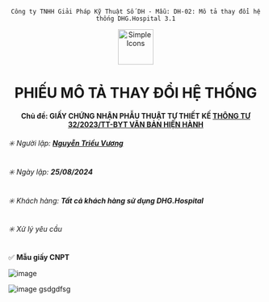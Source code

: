 <div align="center">

`Công ty TNHH Giải Pháp Kỹ Thuật Số DH - Mẫu: DH-02: Mô tả thay đổi hệ thống DHG.Hospital 3.1`

</div>

<div align="center">
  <img src="https://raw.githubusercontent.com/dh-hos/dhg.hospitalprinter/main/Deploy_Tools/Logo.ico" alt="Simple Icons" width=70>
  <h1>PHIẾU MÔ TẢ THAY ĐỔI HỆ THỐNG</h1>  
</div>
<div align="center">

#### Chủ đề: GIẤY CHỨNG NHẬN PHẪU THUẬT TỰ THIẾT KẾ [THÔNG TƯ 32/2023/TT-BYT VĂN BẢN HIỆN HÀNH](https://gofile.me/78TQg/1OBGlzHz8)

</div>

###### :eight_spoked_asterisk: Người lập: [**Nguyễn Triều Vương**](https://github.com/vuongdh)

###### :eight_spoked_asterisk: Ngày lập: **25/08/2024**

###### :eight_spoked_asterisk: Khách hàng: **Tất cả khách hàng sử dụng DHG.Hospital**

###### :eight_spoked_asterisk: Xử lý yêu cầu

:white_check_mark: **Mẫu giấy CNPT**

![image](https://github.com/user-attachments/assets/4e349cba-50aa-44e5-9f1f-c531953aae6f)

![image](https://github.com/user-attachments/assets/c3f1cd14-e891-47b4-838b-9fb0ca35734b)
gsdgdfsg
